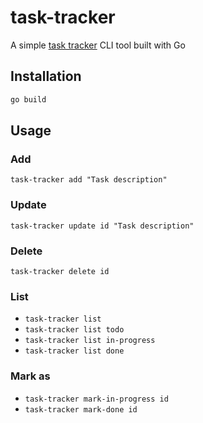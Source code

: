 # task-tracker
A simple [task tracker](https://roadmap.sh/projects/task-tracker) CLI tool built with Go

## Installation
```bash
go build
```

## Usage
### Add
`task-tracker add "Task description"`
### Update
`task-tracker update id "Task description"`
### Delete
`task-tracker delete id`
### List
- `task-tracker list`
- `task-tracker list todo`
- `task-tracker list in-progress`
- `task-tracker list done`
### Mark as
- `task-tracker mark-in-progress id`
- `task-tracker mark-done id`